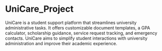 # UniCare_Project
UniCare is a student support platform that streamlines university administrative tasks. It offers customizable document templates, a GPA calculator, scholarship guidance, service request tracking, and emergency contacts. UniCare aims to simplify student interactions with university administration and improve their academic experience.
